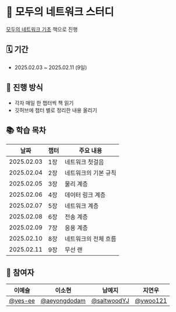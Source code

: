 # 📕 모두의 네트워크 스터디
[모두의 네트워크 기초](https://product.kyobobook.co.kr/detail/S000212174672) 책으로 진행

## 🗓️ 기간
- 2025.02.03 ~ 2025.02.11 (9일)

## 📍 진행 방식
-   각자 매일 한 챕터씩 책 읽기
-   깃허브에 챕터 별로 정리한 내용 올리기

## 📚 학습 목차

| 날짜 | 챕터 | 주요 내용 |
| --- | --- | --- |
| 2025.02.03 | 1장 | 네트워크 첫걸음 |
| 2025.02.04 | 2장 | 네트워크의 기본 규칙 |
| 2025.02.05 | 3장 | 물리 계층 |
| 2025.02.06 | 4장 | 데이터 링크 계층 |
| 2025.02.07 | 5장 | 네트워크 계층 |
| 2025.02.08 | 6장 | 전송 계층 |
| 2025.02.09 | 7장 | 응용 계층 |
| 2025.02.10 | 8장 | 네트워크의 전체 흐름 |
| 2025.02.11 | 9장 | 무선 랜 |

## 👥 참여자
|이예슬|이소현|남예지|지연우|
|--|--|--|--|
|[@yes-ee](https://github.com/yes-ee)|[@aeyongdodam](https://github.com/aeyongdodam)|[@saltwoodYJ](https://github.com/saltwoodYJ) |[@ywoo121](https://github.com/ywoo121)|

